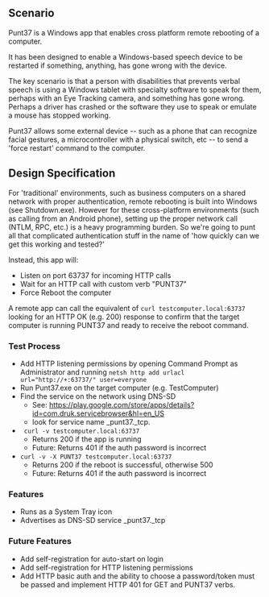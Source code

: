 ## Scenario

Punt37 is a Windows app that enables cross platform remote rebooting of a computer.

It has been designed to enable a Windows-based speech device to be restarted if something, anything, has gone wrong with the device.

The key scenario is that a person with disabilities that prevents verbal speech is using a Windows tablet with specialty software to
speak for them, perhaps with an Eye Tracking camera, and something has gone wrong.  Perhaps a driver has crashed or the software they
use to speak or emulate a mouse has stopped working.

Punt37 allows some external device -- such as a phone that can recognize facial gestures, a microcontroller with a physical switch, etc --
to send a 'force restart' command to the computer.

## Design Specification

For 'traditional' environments, such as business computers on a shared network with proper authentication, remote rebooting is built into Windows (see Shutdown.exe).  However for these cross-platform environments (such as calling from an Android phone), setting up the proper network call (NTLM, RPC, etc.) is a heavy programming burden.  So we're going to punt all that complicated authentication stuff in the name of 'how quickly can we get this working and tested?'

Instead, this app will:

- Listen on port 63737 for incoming HTTP calls
- Wait for an HTTP call with custom verb "PUNT37"
- Force Reboot the computer

A remote app can call the equivalent of `curl testcomputer.local:63737` looking for an HTTP OK (e.g. 200) response to confirm that the target computer is running PUNT37 and ready to receive the reboot command.

### Test Process

- Add HTTP listening permissions by opening Command Prompt as Administrator and running `netsh http add urlacl url="http://+:63737/" user=everyone`
- Run Punt37.exe on the target computer (e.g. TestComputer)
- Find the service on the network using DNS-SD
  - See: https://play.google.com/store/apps/details?id=com.druk.servicebrowser&hl=en_US
  - look for service name _punt37._tcp.
- ` curl -v testcomputer.local:63737`
  - Returns 200 if the app is running
  - Future: Returns 401 if the auth password is incorrect
- `curl -v -X PUNT37 testcomputer.local:63737`
  - Returns 200 if the reboot is successful, otherwise 500
  - Future: Returns 401 if the auth password is incorrect
  
### Features

- Runs as a System Tray icon
- Advertises as DNS-SD service _punt37._tcp

### Future Features

- Add self-registration for auto-start on login
- Add self-registration for HTTP listening permissions
- Add HTTP basic auth and the ability to choose a password/token must be passed and implement HTTP 401 for GET and PUNT37 verbs.
